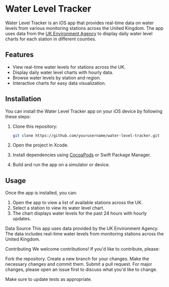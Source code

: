 # Water Level Tracker

Water Level Tracker is an iOS app that provides real-time data on water levels from various monitoring stations across the United Kingdom. 
The app uses data from the [UK Environment Agency](https://environment.data.gov.uk/) to display daily water level charts for each station in different counties.

## Features

- View real-time water levels for stations across the UK.
- Display daily water level charts with hourly data.
- Browse water levels by station and region.
- Interactive charts for easy data visualization.

## Installation

You can install the Water Level Tracker app on your iOS device by following these steps:

1. Clone this repository:

    ```bash
    git clone https://github.com/yourusername/water-level-tracker.git
    ```

2. Open the project in Xcode.

3. Install dependencies using [CocoaPods](https://cocoapods.org/) or Swift Package Manager.

4. Build and run the app on a simulator or device.

## Usage

Once the app is installed, you can:

1. Open the app to view a list of available stations across the UK.
2. Select a station to view its water level chart.
3. The chart displays water levels for the past 24 hours with hourly updates.

Data Source
This app uses data provided by the UK Environment Agency. The data includes real-time water levels from monitoring stations across the United Kingdom.

Contributing
We welcome contributions! If you'd like to contribute, please:

Fork the repository.
Create a new branch for your changes.
Make the necessary changes and commit them.
Submit a pull request.
For major changes, please open an issue first to discuss what you'd like to change.

Make sure to update tests as appropriate.


